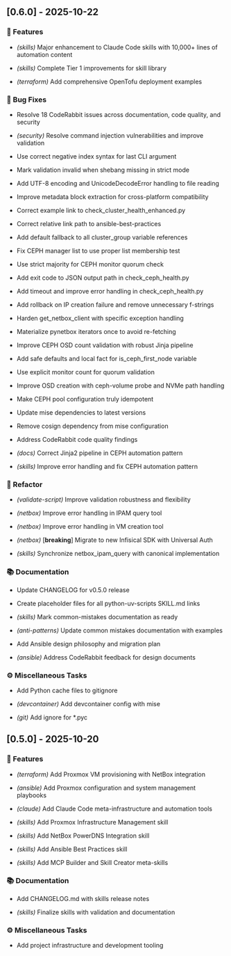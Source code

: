 ## [0.6.0] - 2025-10-22

### 🚀 Features

-   _(skills)_ Major enhancement to Claude Code skills with 10,000+ lines of automation content

-   _(skills)_ Complete Tier 1 improvements for skill library

-   _(terraform)_ Add comprehensive OpenTofu deployment examples

### 🐛 Bug Fixes

-   Resolve 18 CodeRabbit issues across documentation, code quality, and security

-   _(security)_ Resolve command injection vulnerabilities and improve validation

-   Use correct negative index syntax for last CLI argument

-   Mark validation invalid when shebang missing in strict mode

-   Add UTF-8 encoding and UnicodeDecodeError handling to file reading

-   Improve metadata block extraction for cross-platform compatibility

-   Correct example link to check_cluster_health_enhanced.py

-   Correct relative link path to ansible-best-practices

-   Add default fallback to all cluster_group variable references

-   Fix CEPH manager list to use proper list membership test

-   Use strict majority for CEPH monitor quorum check

-   Add exit code to JSON output path in check_ceph_health.py

-   Add timeout and improve error handling in check_ceph_health.py

-   Add rollback on IP creation failure and remove unnecessary f-strings

-   Harden get_netbox_client with specific exception handling

-   Materialize pynetbox iterators once to avoid re-fetching

-   Improve CEPH OSD count validation with robust Jinja pipeline

-   Add safe defaults and local fact for is_ceph_first_node variable

-   Use explicit monitor count for quorum validation

-   Improve OSD creation with ceph-volume probe and NVMe path handling

-   Make CEPH pool configuration truly idempotent

-   Update mise dependencies to latest versions

-   Remove cosign dependency from mise configuration

-   Address CodeRabbit code quality findings

-   _(docs)_ Correct Jinja2 pipeline in CEPH automation pattern

-   _(skills)_ Improve error handling and fix CEPH automation pattern

### 🚜 Refactor

-   _(validate-script)_ Improve validation robustness and flexibility

-   _(netbox)_ Improve error handling in IPAM query tool

-   _(netbox)_ Improve error handling in VM creation tool

-   _(netbox)_ [**breaking**] Migrate to new Infisical SDK with Universal Auth

-   _(skills)_ Synchronize netbox_ipam_query with canonical implementation

### 📚 Documentation

-   Update CHANGELOG for v0.5.0 release

-   Create placeholder files for all python-uv-scripts SKILL.md links

-   _(skills)_ Mark common-mistakes documentation as ready

-   _(anti-patterns)_ Update common mistakes documentation with examples

-   Add Ansible design philosophy and migration plan

-   _(ansible)_ Address CodeRabbit feedback for design documents

### ⚙️ Miscellaneous Tasks

-   Add Python cache files to gitignore

-   _(devcontainer)_ Add devcontainer config with mise

-   _(git)_ Add ignore for \*.pyc

## [0.5.0] - 2025-10-20

### 🚀 Features

-   _(terraform)_ Add Proxmox VM provisioning with NetBox integration

-   _(ansible)_ Add Proxmox configuration and system management playbooks

-   _(claude)_ Add Claude Code meta-infrastructure and automation tools

-   _(skills)_ Add Proxmox Infrastructure Management skill

-   _(skills)_ Add NetBox PowerDNS Integration skill

-   _(skills)_ Add Ansible Best Practices skill

-   _(skills)_ Add MCP Builder and Skill Creator meta-skills

### 📚 Documentation

-   Add CHANGELOG.md with skills release notes

-   _(skills)_ Finalize skills with validation and documentation

### ⚙️ Miscellaneous Tasks

-   Add project infrastructure and development tooling
